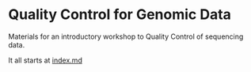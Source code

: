 # Quality Control for Genomic Data


Materials for an introductory workshop to Quality Control of sequencing data.

It all starts at [index.md](index.md)
